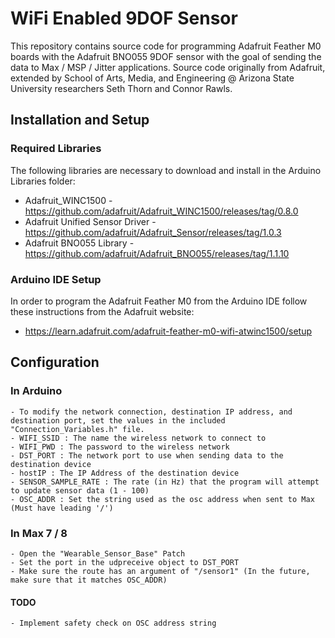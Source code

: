 # WiFi Enabled 9DOF Sensor

This repository contains source code for programming Adafruit Feather M0 boards with the Adafruit BNO055 9DOF sensor with the goal of sending the data to Max / MSP / Jitter applications. Source code originally from Adafruit, extended by School of Arts, Media, and Engineering @ Arizona State University researchers Seth Thorn and Connor Rawls.

## Installation and Setup

### Required Libraries

The following libraries are necessary to download and install in the Arduino Libraries folder:

 - Adafruit_WINC1500 - https://github.com/adafruit/Adafruit_WINC1500/releases/tag/0.8.0
 - Adafruit Unified Sensor Driver - https://github.com/adafruit/Adafruit_Sensor/releases/tag/1.0.3
 - Adafruit BNO055 Library - https://github.com/adafruit/Adafruit_BNO055/releases/tag/1.1.10
 
 ### Arduino IDE Setup
 
 In order to program the Adafruit Feather M0 from the Arduino IDE follow these instructions from the Adafruit website:
 - https://learn.adafruit.com/adafruit-feather-m0-wifi-atwinc1500/setup
 
 ## Configuration
 
 ### In Arduino
  	- To modify the network connection, destination IP address, and destination port, set the values in the included "Connection_Variables.h" file.
  	- WIFI_SSID : The name the wireless network to connect to
  	- WIFI_PWD : The password to the wireless network
  	- DST_PORT : The network port to use when sending data to the destination device
  	- hostIP : The IP Address of the destination device
  	- SENSOR_SAMPLE_RATE : The rate (in Hz) that the program will attempt to update sensor data (1 - 100)
	- OSC_ADDR : Set the string used as the osc address when sent to Max (Must have leading '/')
	
### In Max 7 / 8
	- Open the "Wearable_Sensor_Base" Patch
	- Set the port in the udpreceive object to DST_PORT
	- Make sure the route has an argument of "/sensor1" (In the future, make sure that it matches OSC_ADDR)
	
#### TODO
	- Implement safety check on OSC address string
	
